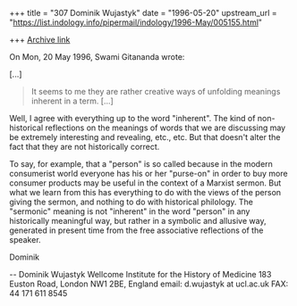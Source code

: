 +++
title = "307 Dominik Wujastyk"
date = "1996-05-20"
upstream_url = "https://list.indology.info/pipermail/indology/1996-May/005155.html"

+++
[Archive link](https://list.indology.info/pipermail/indology/1996-May/005155.html)

On Mon, 20 May 1996, Swami Gitananda wrote:

[...]
> It seems to me they are rather creative ways of unfolding meanings
> inherent in a term. [...]

Well, I agree with everything up to the word "inherent".  The kind of
non-historical reflections on the meanings of words that we are discussing
may be extremely interesting and revealing, etc., etc.  But that doesn't
alter the fact that they are not historically correct.

To say, for example, that a "person" is so called because in the modern
consumerist world everyone has his or her "purse-on" in order to buy more
consumer products may be useful in the context of a Marxist sermon.  But
what we learn from this has everything to do with the views of the person
giving the sermon, and nothing to do with historical philology.  The
"sermonic"  meaning is not "inherent" in the word "person" in any
historically meaningful way, but rather in a symbolic and allusive way,
generated in present time from the free associative reflections of the
speaker.

Dominik






--
Dominik Wujastyk               Wellcome Institute for the History of Medicine
                                     183 Euston Road, London NW1 2BE, England
email: d.wujastyk at ucl.ac.uk                              FAX: 44 171 611 8545





